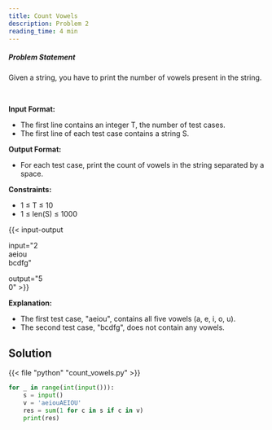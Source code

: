 ```yaml
---
title: Count Vowels
description: Problem 2
reading_time: 4 min
---
```



##### Problem Statement

Given a string, you have to print the number of vowels present in the string.

</br>

**Input Format:**

* The first line contains an integer T, the number of test cases.
* The first line of each test case contains a string S.

**Output Format:**

* For each test case, print the count of vowels in the string separated by a space.

**Constraints:**

* 1 ≤ T ≤ 10
* 1 ≤ len(S) ≤ 1000

{{< input-output

input="2</br>aeiou</br>bcdfg"

output="5</br>0" >}}

**Explanation:**

* The first test case, "aeiou", contains all five vowels (a, e, i, o, u).
* The second test case, "bcdfg", does not contain any vowels.

## Solution

<!-- **Approach:** -->

{{< file "python" "count_vowels.py" >}}

```py
for _ in range(int(input())):
    s = input()
    v = 'aeiouAEIOU'
    res = sum(1 for c in s if c in v)
    print(res)
```
